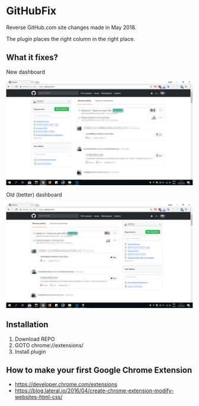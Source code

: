 # GitHubFix
Reverse GitHub.com site changes made in May 2018.

The plugin places the right column in the right place.

## What it fixes?

New dashboard

![asdf](new.png)

Old (better) dashboard

![asfd](old.png)

## Installation

1. Download REPO
2. GOTO chrome://extensions/
3. Install plugin 

## How to make your first Google Chrome Extension
- https://developer.chrome.com/extensions
- https://blog.lateral.io/2016/04/create-chrome-extension-modify-websites-html-css/

